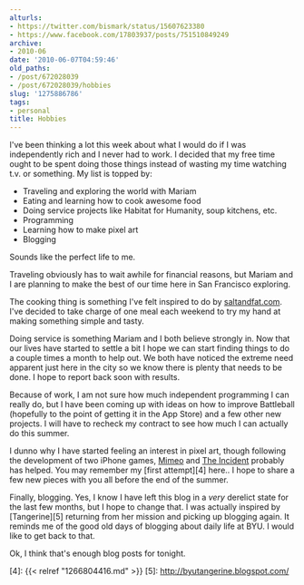 ```yaml
---
alturls:
- https://twitter.com/bismark/status/15607623380
- https://www.facebook.com/17803937/posts/751510849249
archive:
- 2010-06
date: '2010-06-07T04:59:46'
old_paths:
- /post/672028039
- /post/672028039/hobbies
slug: '1275886786'
tags:
- personal
title: Hobbies
---
```


I've been thinking a lot this week about what I would do if I was
independently rich and I never had to work.  I decided that my free time
ought to be spent doing those things instead of wasting my time watching
t.v. or something.  My list is topped by:

- Traveling and exploring the world with Mariam
- Eating and learning how to cook awesome food
- Doing service projects like Habitat for Humanity, soup kitchens, etc.
- Programming
- Learning how to make pixel art
- Blogging

Sounds like the perfect life to me.

Traveling obviously has to wait awhile for financial reasons, but Mariam
and I are planning to make the best of our time here in San Francisco
exploring.

The cooking thing is something I've felt inspired to do by
[saltandfat.com][1].  I've decided to take charge of one meal each weekend
to try my hand at making something simple and tasty.

Doing service is something Mariam and I both believe strongly in.  Now
that our lives have started to settle a bit I hope we can start finding
things to do a couple times a month to help out.  We both have noticed the
extreme need apparent just here in the city so we know there is plenty
that needs to be done.  I hope to report back soon with results.

Because of work, I am not sure how much independent programming I can
really do, but I have been coming up with ideas on how to improve
Battleball (hopefully to the point of getting it in the App Store) and
a few other new projects.  I will have to recheck my contract to see how
much I can actually do this summer.

I dunno why I have started feeling an interest in pixel art, though
following the development of two iPhone games, [Mimeo][2] and [The
Incident][3] probably has helped. You may remember my [first attempt][4]
here.. I hope to share a few new pieces with you all before the end of the
summer.

Finally, blogging.  Yes, I know I have left this blog in a *very* derelict
state for the last few months, but I hope to change that.  I was actually
inspired by [Tangerine][5] returning from her mission and picking up
blogging again.  It reminds me of the good old days of blogging about
daily life at BYU.  I would like to get back to that.

Ok, I think that's enough blog posts for tonight.

[1]: http://saltandfat.com/
[2]: http://blog.mimeoverse.com/
[3]: http://theincidentapp.com/
[4]: {{< relref "1266804416.md" >}}
[5]: http://byutangerine.blogspot.com/
